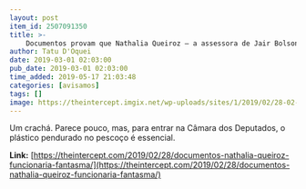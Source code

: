 ```yaml
---
layout: post
item_id: 2507091350
title: >-
    Documentos provam que Nathalia Queiroz – a assessora de Jair Bolsonaro na Câmara – nunca pisou lá
author: Tatu D'Oquei
date: 2019-03-01 02:03:00
pub_date: 2019-03-01 02:03:00
time_added: 2019-05-17 21:03:48
categories: [avisamos]
tags: []
image: https://theintercept.imgix.net/wp-uploads/sites/1/2019/02/28-02-19-Nat-Queiroz-1551401256.jpg?auto=compress%2Cformat&q=90&fit=crop&w=1200&h=800
---
```


Um crachá. Parece pouco, mas, para entrar na Câmara dos Deputados, o plástico pendurado no pescoço é essencial.

**Link:** [https://theintercept.com/2019/02/28/documentos-nathalia-queiroz-funcionaria-fantasma/](https://theintercept.com/2019/02/28/documentos-nathalia-queiroz-funcionaria-fantasma/)

